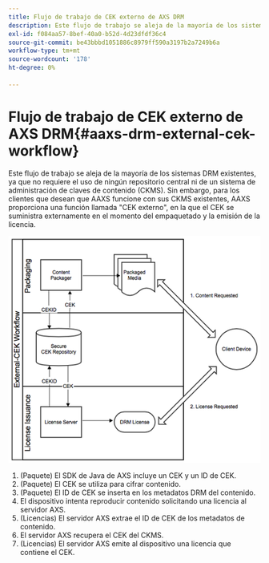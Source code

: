```yaml
---
title: Flujo de trabajo de CEK externo de AXS DRM
description: Este flujo de trabajo se aleja de la mayoría de los sistemas DRM existentes, ya que no requiere el uso de ningún repositorio central ni de un sistema de administración de claves de contenido (CKMS)
exl-id: f084aa57-8bef-40a0-b52d-4d23dfdf36c4
source-git-commit: be43bbbd1051886c8979ff590a3197b2a7249b6a
workflow-type: tm+mt
source-wordcount: '178'
ht-degree: 0%

---
```


# Flujo de trabajo de CEK externo de AXS DRM{#aaxs-drm-external-cek-workflow}

Este flujo de trabajo se aleja de la mayoría de los sistemas DRM existentes, ya que no requiere el uso de ningún repositorio central ni de un sistema de administración de claves de contenido (CKMS). Sin embargo, para los clientes que desean que AAXS funcione con sus CKMS existentes, AAXS proporciona una función llamada &quot;CEK externo&quot;, en la que el CEK se suministra externamente en el momento del empaquetado y la emisión de la licencia.

![](assets/ECEK_Workflow.PNG)

1. (Paquete) El SDK de Java de AXS incluye un CEK y un ID de CEK.
1. (Paquete) El CEK se utiliza para cifrar contenido.
1. (Paquete) El ID de CEK se inserta en los metadatos DRM del contenido.
1. El dispositivo intenta reproducir contenido solicitando una licencia al servidor AXS.
1. (Licencias) El servidor AXS extrae el ID de CEK de los metadatos de contenido.
1. El servidor AXS recupera el CEK del CKMS.
1. (Licencias) El servidor AXS emite al dispositivo una licencia que contiene el CEK.
